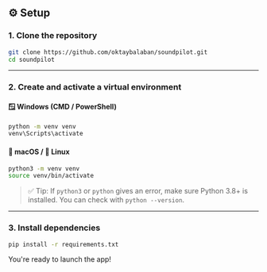 ## ⚙️ Setup

### 1. Clone the repository

```bash
git clone https://github.com/oktaybalaban/soundpilot.git
cd soundpilot
```

---

### 2. Create and activate a virtual environment

#### 🪟 Windows (CMD / PowerShell)

```bash
python -m venv venv
venv\Scripts\activate
```

#### 🍎 macOS / 🐧 Linux

```bash
python3 -m venv venv
source venv/bin/activate
```

> ✅ Tip: If `python3` or `python` gives an error, make sure Python 3.8+ is installed. You can check with `python --version`.

---

### 3. Install dependencies

```bash
pip install -r requirements.txt
```

You're ready to launch the app!
